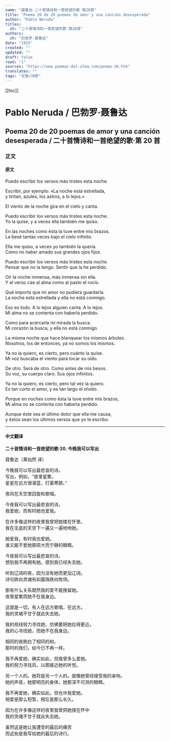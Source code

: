 ```yaml
---
name: "聂鲁达-二十首情诗和一首绝望的歌·第20首"
title: "Poema 20 de 20 poemas de amor y una canción desesperada"
author: "Pablo Neruda"
titles:
  zh: "二十首情诗和一首绝望的歌·第20首"
authors:
  zh: "巴勃罗·聂鲁达"
date: "1925"
created: ""
updated: ""
draft: false
read: "1"
sources: "https://www.poemas-del-alma.com/poema-20.htm"
translates: ""
tags: "文章/诗歌"
---
```


[[toc]]

# Pablo Neruda / 巴勃罗·聂鲁达

## Poema 20 de 20 poemas de amor y una canción desesperada / 二十首情诗和一首绝望的歌·第 20 首

### 正文

<!-- tabs:start -->

#### **原文**

Puedo escribir los versos más tristes esta noche.

Escribir, por ejemplo: «La noche está estrellada,  
y tiritan, azules, los astros, a lo lejos.»

El viento de la noche gira en el cielo y canta.

Puedo escribir los versos más tristes esta noche.  
Yo la quise, y a veces ella también me quiso.

En las noches como ésta la tuve entre mis brazos.  
La besé tantas veces bajo el cielo infinito.

Ella me quiso, a veces yo también la quería.  
Cómo no haber amado sus grandes ojos fijos.

Puedo escribir los versos más tristes esta noche.  
Pensar que no la tengo. Sentir que la he perdido.

Oír la noche inmensa, más inmensa sin ella.  
Y el verso cae al alma como al pasto el rocío.

Qué importa que mi amor no pudiera guardarla.  
La noche está estrellada y ella no está conmigo.

Eso es todo. A lo lejos alguien canta. A lo lejos.  
Mi alma no se contenta con haberla perdido.

Como para acercarla mi mirada la busca.  
Mi corazón la busca, y ella no está conmigo.

La misma noche que hace blanquear los mismos árboles.  
Nosotros, los de entonces, ya no somos los mismos.

Ya no la quiero, es cierto, pero cuánto la quise.  
Mi voz buscaba el viento para tocar su oído.

De otro. Será de otro. Como antes de mis besos.  
Su voz, su cuerpo claro. Sus ojos infinitos.

Ya no la quiero, es cierto, pero tal vez la quiero.  
Es tan corto el amor, y es tan largo el olvido.

Porque en noches como ésta la tuve entre mis brazos,  
Mi alma no se contenta con haberla perdido.

Aunque éste sea el último dolor que ella me causa,  
y éstos sean los últimos versos que yo le escribo.

---

#### **中文翻译**

**二十首情诗和一首绝望的歌·20. 今晚我可以写出**

聂鲁达（黄灿然 译）

今晚我可以写出最悲哀的诗。  
写出，例如，“夜里星繁，  
星星在远方很湛蓝，打着寒颤。”

夜风在天空里回旋和歌唱。

今夜我可以写出最悲哀的诗。  
我爱她，而有时她也爱我。

在许多像这样的夜里我曾把她搂在怀里。  
我在无底的天空下一遍又一遍地吻她。

她爱我，有时我也爱她。  
谁又能不爱她那硕大而宁静的眼睛。

今夜我可以写出最悲哀的诗。  
想到我不再拥有她。感到我已经失去她。

听到辽阔的夜，因为没有她而更加辽阔。  
诗句跌向灵魂有如露珠跌向牧场。

那有什么关系既然我的爱不能挽留她。  
夜里星繁而她不在我身边。

这就是一切。有人在远方歌唱，在远方。  
我的灵魂不甘于就此失去她。

我的视线努力寻找她，仿佛要把她拉得更近。  
我的心寻找她，而她不在我身边。

相同的夜刷白了相同的树。  
那时的我们，如今已不再一样。

我不再爱她，确实如此，但我曾多么爱她。  
我的努力寻找风，以图接近她的听觉。

另一个人的。她将是另一个人的。就像她曾经接受我的亲吻。  
她的声音，她那明亮的身体。她那深不可测的眼睛。

我不再爱她，确实如此。但也许我爱她。  
相爱是那么短暂，相忘是那么长久。

因为在许多像这样的夜里我曾把她搂在怀中  
我的灵魂不甘于就此失去她。

虽然这是她让我遭受的最后的痛苦  
而这些是我写给她的最后的诗行。

<!-- tabs:end -->
